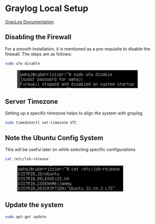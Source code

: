 # Graylog Local Setup

[GrayLog Documentation](https://go2docs.graylog.org/5-2/home.htm)



## Disabling the Firewall

For a smooth installation, it is mentioned as a pre-requisite to disable the firewall. The steps are as follows:

```bash
sudo ufw disable
```

<figure><img src="../../.gitbook/assets/image (10).png" alt=""><figcaption></figcaption></figure>

## Server Timezone

Setting up a specific timezone helps to align the system with graylog

```bash
sudo timedatectl set-timezone UTC
```

## Note the Ubuntu Config System

This will be useful later on while selecting specific configurations

```bash
cat /etc/lsb-release
```

<figure><img src="../../.gitbook/assets/image (21).png" alt=""><figcaption></figcaption></figure>

## Update the system

```bash
sudo apt-get update
```

